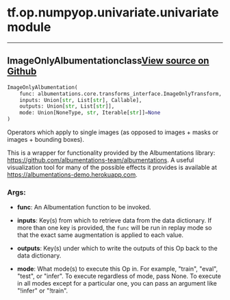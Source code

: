 # tf.op.numpyop.univariate.univariate<span class="tag">module</span>

---

## ImageOnlyAlbumentation<span class="tag">class</span><a class="sourcelink" href=https://github.com/fastestimator/fastestimator/blob/r1.0/fastestimator/op/numpyop/univariate/univariate.py/#L24-L55>View source on Github</a>
```python
ImageOnlyAlbumentation(
	func: albumentations.core.transforms_interface.ImageOnlyTransform,
	inputs: Union[str, List[str], Callable],
	outputs: Union[str, List[str]],
	mode: Union[NoneType, str, Iterable[str]]=None
)
```
Operators which apply to single images (as opposed to images + masks or images + bounding boxes).

This is a wrapper for functionality provided by the Albumentations library:
https://github.com/albumentations-team/albumentations. A useful visualization tool for many of the possible effects
it provides is available at https://albumentations-demo.herokuapp.com.


<h3>Args:</h3>


* **func**: An Albumentation function to be invoked.

* **inputs**: Key(s) from which to retrieve data from the data dictionary. If more than one key is provided, the `func` will be run in replay mode so that the exact same augmentation is applied to each value.

* **outputs**: Key(s) under which to write the outputs of this Op back to the data dictionary.

* **mode**: What mode(s) to execute this Op in. For example, "train", "eval", "test", or "infer". To execute regardless of mode, pass None. To execute in all modes except for a particular one, you can pass an argument like "!infer" or "!train".

